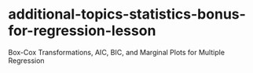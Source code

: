 # additional-topics-statistics-bonus-for-regression-lesson
Box-Cox Transformations, AIC, BIC, and Marginal Plots for Multiple Regression
